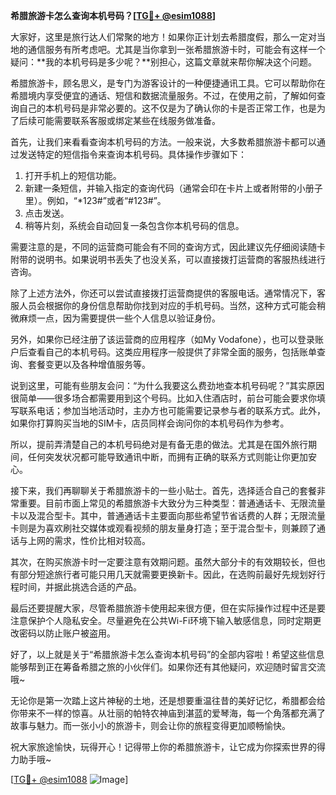 **希腊旅游卡怎么查询本机号码？[[TG💪+ @esim1088](https://t.me/s/esim1088)]**

大家好，这里是旅行达人们常聚的地方！如果你正计划去希腊度假，那么一定对当地的通信服务有所考虑吧。尤其是当你拿到一张希腊旅游卡时，可能会有这样一个疑问：**我的本机号码是多少呢？**别担心，这篇文章就来帮你解决这个问题。

希腊旅游卡，顾名思义，是专门为游客设计的一种便捷通讯工具。它可以帮助你在希腊境内享受便宜的通话、短信和数据流量服务。不过，在使用之前，了解如何查询自己的本机号码是非常必要的。这不仅是为了确认你的卡是否正常工作，也是为了后续可能需要联系客服或绑定某些在线服务做准备。

首先，让我们来看看查询本机号码的方法。一般来说，大多数希腊旅游卡都可以通过发送特定的短信指令来查询本机号码。具体操作步骤如下：

1. 打开手机上的短信功能。
2. 新建一条短信，并输入指定的查询代码（通常会印在卡片上或者附带的小册子里）。例如，“*123#”或者“#123#”。
3. 点击发送。
4. 稍等片刻，系统会自动回复一条包含你本机号码的信息。

需要注意的是，不同的运营商可能会有不同的查询方式，因此建议先仔细阅读随卡附带的说明书。如果说明书丢失了也没关系，可以直接拨打运营商的客服热线进行咨询。

除了上述方法外，你还可以尝试直接拨打运营商提供的客服电话。通常情况下，客服人员会根据你的身份信息帮助你找到对应的手机号码。当然，这种方式可能会稍微麻烦一点，因为需要提供一些个人信息以验证身份。

另外，如果你已经注册了该运营商的应用程序（如My Vodafone），也可以登录账户后查看自己的本机号码。这类应用程序一般提供了非常全面的服务，包括账单查询、套餐变更以及各种增值服务等。

说到这里，可能有些朋友会问：“为什么我要这么费劲地查本机号码呢？”其实原因很简单——很多场合都需要用到这个号码。比如入住酒店时，前台可能会要求你填写联系电话；参加当地活动时，主办方也可能需要记录参与者的联系方式。此外，如果你打算购买当地的SIM卡，店员同样会询问你的本机号码作为参考。

所以，提前弄清楚自己的本机号码绝对是有备无患的做法。尤其是在国外旅行期间，任何突发状况都可能导致通讯中断，而拥有正确的联系方式则能让你更加安心。

接下来，我们再聊聊关于希腊旅游卡的一些小贴士。首先，选择适合自己的套餐非常重要。目前市面上常见的希腊旅游卡大致分为三种类型：普通通话卡、无限流量卡以及混合型卡。其中，普通通话卡主要面向那些希望节省话费的人群；无限流量卡则是为喜欢刷社交媒体或观看视频的朋友量身打造；至于混合型卡，则兼顾了通话与上网的需求，性价比相对较高。

其次，在购买旅游卡时一定要注意有效期问题。虽然大部分卡的有效期较长，但也有部分短途旅行者可能只用几天就需要更换新卡。因此，在选购前最好先规划好行程时间，并据此挑选合适的产品。

最后还要提醒大家，尽管希腊旅游卡使用起来很方便，但在实际操作过程中还是要注意保护个人隐私安全。尽量避免在公共Wi-Fi环境下输入敏感信息，同时定期更改密码以防止账户被盗用。

好了，以上就是关于“希腊旅游卡怎么查询本机号码”的全部内容啦！希望这些信息能够帮到正在筹备希腊之旅的小伙伴们。如果你还有其他疑问，欢迎随时留言交流哦~

无论你是第一次踏上这片神秘的土地，还是想要重温往昔的美好记忆，希腊都会给你带来不一样的惊喜。从壮丽的帕特农神庙到湛蓝的爱琴海，每一个角落都充满了故事与魅力。而一张小小的旅游卡，则会让你的旅程变得更加顺畅愉快。

祝大家旅途愉快，玩得开心！记得带上你的希腊旅游卡，让它成为你探索世界的得力助手哦~

[[TG💪+ @esim1088](https://t.me/s/esim1088) ![Image](https://i.postimg.cc/4NQfJmqS/Snipaste-2025-05-13-00-14-12.png)]